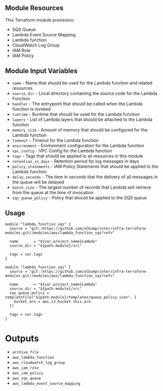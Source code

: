 ## Module Resources

This Terraform module provisions:

- SQS Queue
- Lambda Event Source Mapping
- Lambda function
- CloudWatch Log Group
- IAM Role
- IAM Policy

## Module Input Variables

- `name` - Name that should be used for the Lambda function and related resources
- `source_dir` - Local directory containing the source code for the Lambda Function
- `handler` - The entrypoint that should be called when the Lambda function is invoked
- `runtime` - Runtime that should be used for the Lambda function
- `layers` - List of Lambda layers that should be attached to the Lambda function
- `memory_size` - Amount of memory that should be configured for the Lambda function
- `timeout` - Timeout for the Lambda function
- `environment` - Environment configuration for the Lambda function
- `vpc_config` - VPC Config for the Lambda function
- `tags` - Tags that should be applied to all resources in this module
- `retention_in_days` - Retention period for log messages in days
- `policy_statements` - IAM Policy Statements that should be applied to the Lambda function
- `delay_seconds` - The time in seconds that the delivery of all messages in the queue will be delayed
- `batch_size` - The largest number of records that Lambda will retrieve from the queue at the time of invocation
- `sqs_queue_policy` - Policy that should be applied to the SQS queue

## Usage

```hcl
module "lambda_function_sqs" {
  source = "git::https://github.com/albumprinter/infra-terraform-modules.git//modules/aws/lambda_function_sqs?ref="

  name       = "${var.project_name}Lambda"
  source_dir = "${path.module}/src"

  tags = var.tags
}
```

```hcl
module "lambda_function_sqs" {
  source = "git::https://github.com/albumprinter/infra-terraform-modules.git//modules/aws/lambda_function_sqs?ref="

  name       = "${var.project_name}Lambda"
  source_dir = "${path.module}/src"
  sqs_queue_policy = templatefile("${path.module}/templates/queue_policy.json", {
    bucket_arn = aws_s3_bucket.this.arn
  })

  tags = var.tags
}
```

# Outputs

- `archive_file`
- `aws_lambda_function`
- `aws_cloudwatch_log_group`
- `aws_iam_role`
- `aws_iam_policy`
- `aws_sqs_queue`
- `aws_lambda_event_source_mapping`
